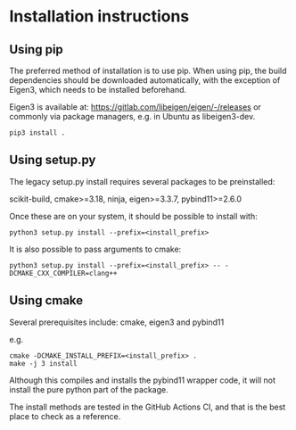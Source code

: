 # Installation instructions

## Using pip

The preferred method of installation is to use pip. When using pip, the build dependencies should
be downloaded automatically, with the exception of Eigen3, which needs to be installed beforehand.

Eigen3 is available at: https://gitlab.com/libeigen/eigen/-/releases or commonly via package managers,
e.g. in Ubuntu as libeigen3-dev.

```
pip3 install .
```

## Using setup.py

The legacy setup.py install requires several packages to be preinstalled:

scikit-build, cmake>=3.18, ninja, eigen>=3.3.7, pybind11>=2.6.0

Once these are on your system, it should be possible to install with:

`python3 setup.py install --prefix=<install_prefix>`

It is also possible to pass arguments to cmake:

`python3 setup.py install --prefix=<install_prefix> -- -DCMAKE_CXX_COMPILER=clang++`

## Using cmake

Several prerequisites include: cmake, eigen3 and pybind11

e.g.

```
cmake -DCMAKE_INSTALL_PREFIX=<install_prefix> .
make -j 3 install
```

Although this compiles and installs the pybind11 wrapper code, it will not install the pure python part of the package.

The install methods are tested in the GitHub Actions CI, and that is the best place to check as a reference.